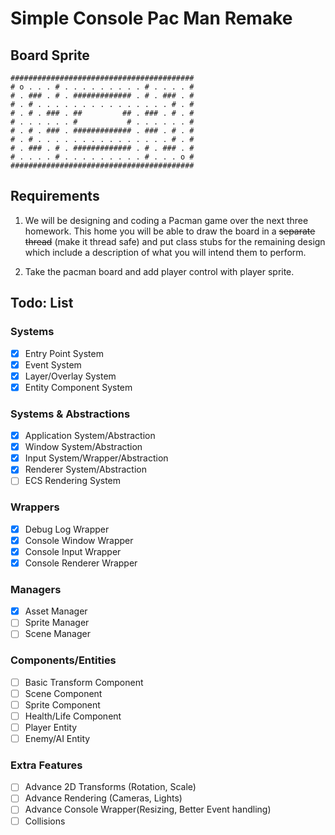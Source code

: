 # Simple Console Pac Man Remake

## Board Sprite

```
#########################################
# o . . . # . . . . . . . . . # . . . . #
# . ### . # . ############# . # . ### . #
# . # . . . . . . . . . . . . . . . # . #
# . # . ### . ##         ## . ### . # . #
# . . . . . . #           # . . . . . . #
# . # . ### . ############# . ### . # . #
# . # . . . . . . . . . . . . . . . # . #
# . ### . # . ############# . # . ### . #
# . . . . # . . . . . . . . . # . . . o #
#########################################
```

## Requirements

1. We will be designing and coding a Pacman game over the next three homework. This home you will be able to draw the board in a ~~separate thread~~ (make it thread safe) and put class stubs for the remaining design which include a description of what you will intend them to perform.

2. Take the pacman board and add player control with player sprite.

## Todo: List

### Systems
- [x] Entry Point System
- [x] Event System
- [x] Layer/Overlay System
- [x] Entity Component System

### Systems & Abstractions
- [x] Application System/Abstraction
- [x] Window System/Abstraction
- [x] Input System/Wrapper/Abstraction
- [x] Renderer System/Abstraction
- [ ] ECS Rendering System

### Wrappers
- [x] Debug Log Wrapper
- [x] Console Window Wrapper
- [x] Console Input Wrapper
- [x] Console Renderer Wrapper

### Managers
- [x] Asset Manager
- [ ] Sprite Manager
- [ ] Scene Manager

### Components/Entities
- [ ] Basic Transform Component
- [ ] Scene Component
- [ ] Sprite Component
- [ ] Health/Life Component
- [ ] Player Entity
- [ ] Enemy/AI Entity

### Extra Features
- [ ] Advance 2D Transforms (Rotation, Scale)
- [ ] Advance Rendering (Cameras, Lights)
- [ ] Advance Console Wrapper(Resizing, Better Event handling)
- [ ] Collisions
